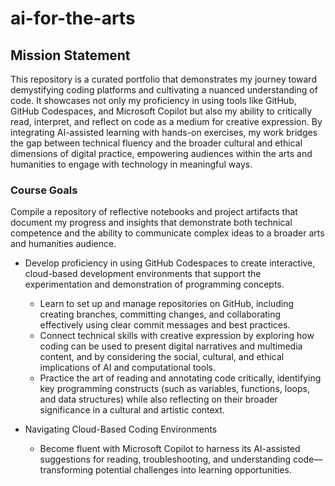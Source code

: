 # ai-for-the-arts

## Mission Statement
This repository is a curated portfolio that demonstrates my journey toward demystifying coding platforms and cultivating a nuanced understanding of code. It showcases not only my proficiency in using tools like GitHub, GitHub Codespaces, and Microsoft Copilot but also my ability to critically read, interpret, and reflect on code as a medium for creative expression. By integrating AI-assisted learning with hands-on exercises, my work bridges the gap between technical fluency and the broader cultural and ethical dimensions of digital practice, empowering audiences within the arts and humanities to engage with technology in meaningful ways.

### Course Goals 
Compile a repository of reflective notebooks and project artifacts that document my progress and insights that demonstrate both technical competence and the ability to communicate complex ideas to a broader arts and humanities audience.

- Develop proficiency in using GitHub Codespaces to create interactive, cloud-based development environments that support the experimentation and demonstration of programming concepts.
  - Learn to set up and manage repositories on GitHub, including creating branches, committing changes, and collaborating effectively using clear commit messages and best practices.
  - Connect technical skills with creative expression by exploring how coding can be used to present digital narratives and multimedia content, and by considering the social, cultural, and ethical implications of AI and computational tools.
  - Practice the art of reading and annotating code critically, identifying key programming constructs (such as variables, functions, loops, and data structures) while also reflecting on their broader significance in a cultural and artistic context.
    
- Navigating Cloud-Based Coding Environments
  - Become fluent with Microsoft Copilot to harness its AI-assisted suggestions for reading, troubleshooting, and understanding code—transforming potential challenges into learning opportunities.

